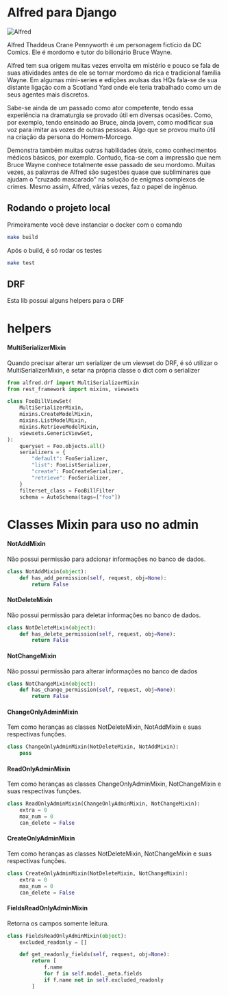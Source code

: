 # Alfred para Django

![Alfred](https://upload.wikimedia.org/wikipedia/commons/8/80/Alfred_Thaddeus_Crane_Pennyworth.jpg)

Alfred Thaddeus Crane Pennyworth é um personagem fictício da DC Comics. Ele é mordomo e tutor do bilionário Bruce Wayne.

Alfred tem sua origem muitas vezes envolta em mistério e pouco se fala de suas atividades antes de ele se tornar mordomo da rica e tradicional família Wayne. Em algumas mini-series e edições avulsas das HQs fala-se de sua distante ligação com a Scotland Yard onde ele teria trabalhado como um de seus agentes mais discretos.

Sabe-se ainda de um passado como ator competente, tendo essa experiência na dramaturgia se provado útil em diversas ocasiões. Como, por exemplo, tendo ensinado ao Bruce, ainda jovem, como modificar sua voz para imitar as vozes de outras pessoas. Algo que se provou muito útil na criação da persona do Homem-Morcego.

Demonstra também muitas outras habilidades úteis, como conhecimentos médicos básicos, por exemplo. Contudo, fica-se com a impressão que nem Bruce Wayne conhece totalmente esse passado de seu mordomo. Muitas vezes, as palavras de Alfred são sugestões quase que subliminares que ajudam o "cruzado mascarado" na solução de enigmas complexos de crimes. Mesmo assim, Alfred, várias vezes, faz o papel de ingênuo.

## Rodando o projeto local

Primeiramente você deve instanciar o docker com o comando

```bash
make build
```

Após o build, é só rodar os testes

```bash
make test
```

## DRF

Esta lib possui alguns helpers para o DRF

# helpers

#### MultiSerializerMixin

Quando precisar alterar um serializer de um viewset do DRF, é só utilizar o MultiSerializerMixin, e setar na própria classe o dict com o serializer

```python
from alfred.drf import MultiSerializerMixin
from rest_framework import mixins, viewsets

class FooBillViewSet(
    MultiSerializerMixin,
    mixins.CreateModelMixin,
    mixins.ListModelMixin,
    mixins.RetrieveModelMixin,
    viewsets.GenericViewSet,
):
    queryset = Foo.objects.all()
    serializers = {
        "default": FooSerializer,
        "list": FooListSerializer,
        "create": FooCreateSerializer,
        "retrieve": FooSerializer,
    }
    filterset_class = FooBillFilter
    schema = AutoSchema(tags=["foo"])
```

# Classes Mixin para uso no admin

#### NotAddMixin

Não possui permissão para adcionar informações no banco de dados.

~~~python
class NotAddMixin(object):
    def has_add_permission(self, request, obj=None):
        return False
~~~

#### NotDeleteMixin

Não possui permissão para deletar informações no banco de dados.

~~~python
class NotDeleteMixin(object):
    def has_delete_permission(self, request, obj=None):
        return False
~~~

#### NotChangeMixin

Não possui permissão para alterar informações no banco de dados

~~~python
class NotChangeMixin(object):
    def has_change_permission(self, request, obj=None):
        return False
~~~

#### ChangeOnlyAdminMixin

Tem como heranças as classes NotDeleteMixin, NotAddMixin e suas respectivas funções.

~~~python
class ChangeOnlyAdminMixin(NotDeleteMixin, NotAddMixin):
    pass
~~~

#### ReadOnlyAdminMixin

Tem como heranças as classes ChangeOnlyAdminMixin, NotChangeMixin e suas respectivas funções.

~~~python
class ReadOnlyAdminMixin(ChangeOnlyAdminMixin, NotChangeMixin):
    extra = 0
    max_num = 0
    can_delete = False
~~~

#### CreateOnlyAdminMixin

Tem como heranças as classes NotDeleteMixin, NotChangeMixin e suas respectivas funções. 

~~~python
class CreateOnlyAdminMixin(NotDeleteMixin, NotChangeMixin):
    extra = 0
    max_num = 0
    can_delete = False
~~~

#### FieldsReadOnlyAdminMixin

Retorna os campos somente leitura. 

~~~python
class FieldsReadOnlyAdminMixin(object):
    excluded_readonly = []

    def get_readonly_fields(self, request, obj=None):
        return [
            f.name
            for f in self.model._meta.fields
            if f.name not in self.excluded_readonly
        ]
~~~